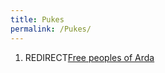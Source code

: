```yaml
---
title: Pukes
permalink: /Pukes/
---
```


1.  REDIRECT[Free peoples of Arda](Free_peoples_of_Arda "wikilink")